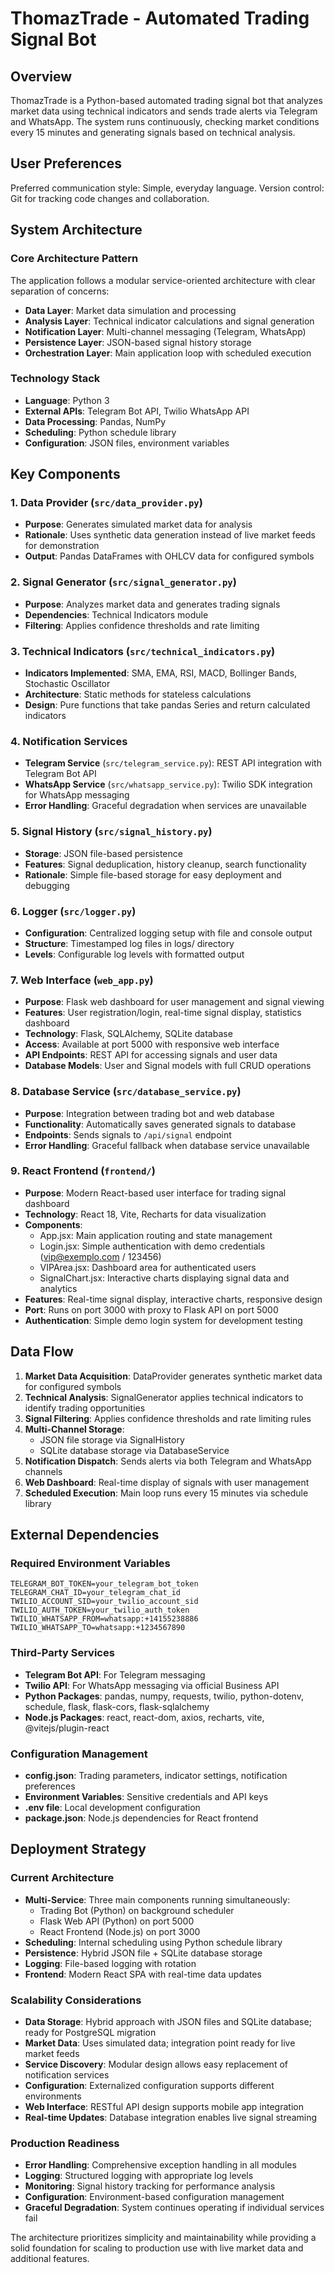 # ThomazTrade - Automated Trading Signal Bot

## Overview

ThomazTrade is a Python-based automated trading signal bot that analyzes market data using technical indicators and sends trade alerts via Telegram and WhatsApp. The system runs continuously, checking market conditions every 15 minutes and generating signals based on technical analysis.

## User Preferences

Preferred communication style: Simple, everyday language.
Version control: Git for tracking code changes and collaboration.

## System Architecture

### Core Architecture Pattern
The application follows a modular service-oriented architecture with clear separation of concerns:

- **Data Layer**: Market data simulation and processing
- **Analysis Layer**: Technical indicator calculations and signal generation
- **Notification Layer**: Multi-channel messaging (Telegram, WhatsApp)
- **Persistence Layer**: JSON-based signal history storage
- **Orchestration Layer**: Main application loop with scheduled execution

### Technology Stack
- **Language**: Python 3
- **External APIs**: Telegram Bot API, Twilio WhatsApp API
- **Data Processing**: Pandas, NumPy
- **Scheduling**: Python schedule library
- **Configuration**: JSON files, environment variables

## Key Components

### 1. Data Provider (`src/data_provider.py`)
- **Purpose**: Generates simulated market data for analysis
- **Rationale**: Uses synthetic data generation instead of live market feeds for demonstration
- **Output**: Pandas DataFrames with OHLCV data for configured symbols

### 2. Signal Generator (`src/signal_generator.py`)
- **Purpose**: Analyzes market data and generates trading signals
- **Dependencies**: Technical Indicators module
- **Filtering**: Applies confidence thresholds and rate limiting

### 3. Technical Indicators (`src/technical_indicators.py`)
- **Indicators Implemented**: SMA, EMA, RSI, MACD, Bollinger Bands, Stochastic Oscillator
- **Architecture**: Static methods for stateless calculations
- **Design**: Pure functions that take pandas Series and return calculated indicators

### 4. Notification Services
- **Telegram Service** (`src/telegram_service.py`): REST API integration with Telegram Bot API
- **WhatsApp Service** (`src/whatsapp_service.py`): Twilio SDK integration for WhatsApp messaging
- **Error Handling**: Graceful degradation when services are unavailable

### 5. Signal History (`src/signal_history.py`)
- **Storage**: JSON file-based persistence
- **Features**: Signal deduplication, history cleanup, search functionality
- **Rationale**: Simple file-based storage for easy deployment and debugging

### 6. Logger (`src/logger.py`)
- **Configuration**: Centralized logging setup with file and console output
- **Structure**: Timestamped log files in logs/ directory
- **Levels**: Configurable log levels with formatted output

### 7. Web Interface (`web_app.py`)
- **Purpose**: Flask web dashboard for user management and signal viewing
- **Features**: User registration/login, real-time signal display, statistics dashboard
- **Technology**: Flask, SQLAlchemy, SQLite database
- **Access**: Available at port 5000 with responsive web interface
- **API Endpoints**: REST API for accessing signals and user data
- **Database Models**: User and Signal models with full CRUD operations

### 8. Database Service (`src/database_service.py`)
- **Purpose**: Integration between trading bot and web database
- **Functionality**: Automatically saves generated signals to database
- **Endpoints**: Sends signals to `/api/signal` endpoint
- **Error Handling**: Graceful fallback when database service unavailable

### 9. React Frontend (`frontend/`)
- **Purpose**: Modern React-based user interface for trading signal dashboard
- **Technology**: React 18, Vite, Recharts for data visualization
- **Components**: 
  - App.jsx: Main application routing and state management
  - Login.jsx: Simple authentication with demo credentials (vip@exemplo.com / 123456)
  - VIPArea.jsx: Dashboard area for authenticated users
  - SignalChart.jsx: Interactive charts displaying signal data and analytics
- **Features**: Real-time signal display, interactive charts, responsive design
- **Port**: Runs on port 3000 with proxy to Flask API on port 5000
- **Authentication**: Simple demo login system for development testing

## Data Flow

1. **Market Data Acquisition**: DataProvider generates synthetic market data for configured symbols
2. **Technical Analysis**: SignalGenerator applies technical indicators to identify trading opportunities
3. **Signal Filtering**: Applies confidence thresholds and rate limiting rules
4. **Multi-Channel Storage**: 
   - JSON file storage via SignalHistory
   - SQLite database storage via DatabaseService
5. **Notification Dispatch**: Sends alerts via both Telegram and WhatsApp channels
6. **Web Dashboard**: Real-time display of signals with user management
7. **Scheduled Execution**: Main loop runs every 15 minutes via schedule library

## External Dependencies

### Required Environment Variables
```
TELEGRAM_BOT_TOKEN=your_telegram_bot_token
TELEGRAM_CHAT_ID=your_telegram_chat_id
TWILIO_ACCOUNT_SID=your_twilio_account_sid
TWILIO_AUTH_TOKEN=your_twilio_auth_token
TWILIO_WHATSAPP_FROM=whatsapp:+14155238886
TWILIO_WHATSAPP_TO=whatsapp:+1234567890
```

### Third-Party Services
- **Telegram Bot API**: For Telegram messaging
- **Twilio API**: For WhatsApp messaging via official Business API
- **Python Packages**: pandas, numpy, requests, twilio, python-dotenv, schedule, flask, flask-cors, flask-sqlalchemy
- **Node.js Packages**: react, react-dom, axios, recharts, vite, @vitejs/plugin-react

### Configuration Management
- **config.json**: Trading parameters, indicator settings, notification preferences
- **Environment Variables**: Sensitive credentials and API keys
- **.env file**: Local development configuration
- **package.json**: Node.js dependencies for React frontend

## Deployment Strategy

### Current Architecture
- **Multi-Service**: Three main components running simultaneously:
  - Trading Bot (Python) on background scheduler
  - Flask Web API (Python) on port 5000  
  - React Frontend (Node.js) on port 3000
- **Scheduling**: Internal scheduling using Python schedule library
- **Persistence**: Hybrid JSON file + SQLite database storage
- **Logging**: File-based logging with rotation
- **Frontend**: Modern React SPA with real-time data updates

### Scalability Considerations
- **Data Storage**: Hybrid approach with JSON files and SQLite database; ready for PostgreSQL migration
- **Market Data**: Uses simulated data; integration point ready for live market feeds
- **Service Discovery**: Modular design allows easy replacement of notification services
- **Configuration**: Externalized configuration supports different environments
- **Web Interface**: RESTful API design supports mobile app integration
- **Real-time Updates**: Database integration enables live signal streaming

### Production Readiness
- **Error Handling**: Comprehensive exception handling in all modules
- **Logging**: Structured logging with appropriate log levels
- **Monitoring**: Signal history tracking for performance analysis
- **Configuration**: Environment-based configuration management
- **Graceful Degradation**: System continues operating if individual services fail

The architecture prioritizes simplicity and maintainability while providing a solid foundation for scaling to production use with live market data and additional features.